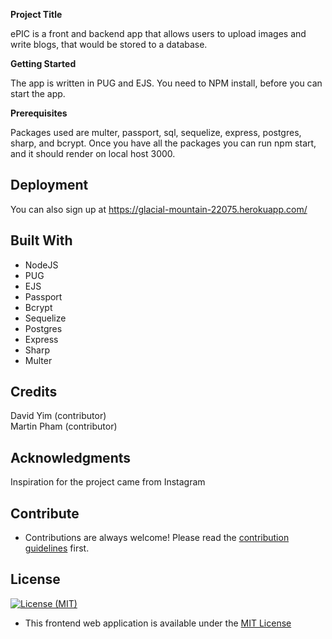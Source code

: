 **Project Title**

ePIC is a front and backend app that allows users to upload images and write blogs, that would be stored to a database.

**Getting Started**

The app is written in PUG and EJS. You need to NPM install, before you can start the app.

**Prerequisites**

Packages used are multer, passport, sql, sequelize, express, postgres, sharp, and bcrypt. Once you have all the packages you can run npm start, and it should render on local host 3000.

## Deployment
You can also sign up at https://glacial-mountain-22075.herokuapp.com/

## Built With
* NodeJS
* PUG 
* EJS 
* Passport 
* Bcrypt 
* Sequelize 
* Postgres 
* Express 
* Sharp 
* Multer

## Credits
David Yim (contributor)<br>
Martin Pham (contributor)

## Acknowledgments
Inspiration for the project came from Instagram

## Contribute
* Contributions are always welcome! Please read the [contribution guidelines](CONTRIBUTING.md) first.

## License
[![License (MIT)](https://img.shields.io/badge/license-MIT-blue.svg?style=plastic)](https://opensource.org/licenses/MIT)

* This frontend web application is available under the [MIT License](https://github.com/mhaviv/Marvel-Face-Off/MFO/blob/master/LICENSE.md)
